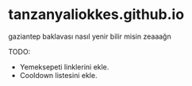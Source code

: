 # tanzanyaliokkes.github.io
gaziantep baklavası nasıl yenir bilir misin zeaaağn

TODO:

- Yemeksepeti linklerini ekle.
- Cooldown listesini ekle.